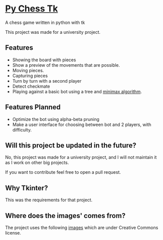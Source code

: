 # [Py Chess Tk](https://github.com/TriForMine/py-chess-tk)
A chess game written in python with tk

This project was made for a university project.

## Features
- Showing the board with pieces
- Show a preview of the movements that are possible.
- Moving pieces.
- Capturing pieces
- Turn by turn with a second player
- Detect checkmate
- Playing against a basic bot using a tree and [minimax algorithm](https://towardsdatascience.com/how-a-chess-playing-computer-thinks-about-its-next-move-8f028bd0e7b1).

## Features Planned
- Optimize the bot using alpha-beta pruning
- Make a user interface for choosing between bot and 2 players, with difficulty.

## Will this project be updated in the future?
No, this project was made for a university project, and I will not maintain it as I work on other big projects.

If you want to contribute feel free to open a pull request.

## Why Tkinter?
This was the requirements for that project.

## Where does the images' comes from?
The project uses the following [images](https://commons.m.wikimedia.org/wiki/Category:SVG_chess_pieces) which are under Creative Commons license.
